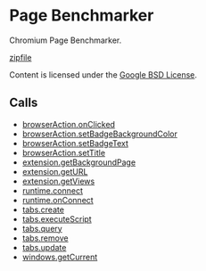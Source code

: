 
Page Benchmarker
=======

Chromium Page Benchmarker.

[zipfile](http://developer.chrome.com/extensions/examples/extensions/benchmark.zip)

Content is licensed under the [Google BSD License](http://code.google.com/google_bsd_license.html).

Calls
-----

* [browserAction.onClicked](http://developer.chrome.com/extensions/browserAction.html#event-onClicked)
* [browserAction.setBadgeBackgroundColor](http://developer.chrome.com/extensions/browserAction.html#method-setBadgeBackgroundColor)
* [browserAction.setBadgeText](http://developer.chrome.com/extensions/browserAction.html#method-setBadgeText)
* [browserAction.setTitle](http://developer.chrome.com/extensions/browserAction.html#method-setTitle)
* [extension.getBackgroundPage](http://developer.chrome.com/extensions/extension.html#method-getBackgroundPage)
* [extension.getURL](http://developer.chrome.com/extensions/extension.html#method-getURL)
* [extension.getViews](http://developer.chrome.com/extensions/extension.html#method-getViews)
* [runtime.connect](http://developer.chrome.com/extensions/runtime.html#method-connect)
* [runtime.onConnect](http://developer.chrome.com/extensions/runtime.html#event-onConnect)
* [tabs.create](http://developer.chrome.com/extensions/tabs.html#method-create)
* [tabs.executeScript](http://developer.chrome.com/extensions/tabs.html#method-executeScript)
* [tabs.query](http://developer.chrome.com/extensions/tabs.html#method-query)
* [tabs.remove](http://developer.chrome.com/extensions/tabs.html#method-remove)
* [tabs.update](http://developer.chrome.com/extensions/tabs.html#method-update)
* [windows.getCurrent](http://developer.chrome.com/extensions/windows.html#method-getCurrent)